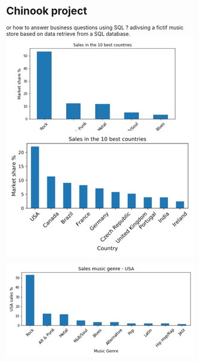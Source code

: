 # Chinook project
or how to answer business questions using SQL ?
adivsing a fictif music store based on data retrieve from a SQL database. 
![image](tot_sales_per_country.jpg)
![image](tot_sales_per_country.svg)


![image](sales_music_genre_usa.jpg)


